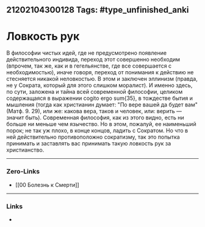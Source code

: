 21202104300128
Tags: #type_unfinished_anki
---
# Ловкость рук

В философии чистых идей, где не предусмотрено появление действительного индивида, переход этот совершенно необходим (впрочем, так же, как и в гегельянстве, где все совершается с необходимостью), иначе говоря, переход от понимания к действию не стесняется никакой неловкостью. В этом и заключен эллинизм (правда, не у Сократа, который для этого слишком моралист). И именно здесь, по сути, заложена и тайна всей современной философии, целиком содержащаяся в выражении cogito ergo sum{35}, в тождестве бытия и мышления (тогда как христианин думает: "По вере вашей да будет вам" (Матф. 9. 29), или же: какова вера, таков и человек, или: верить — значит быть). Современная философия, как из этого видно, есть ни больше ни меньше чем язычество. Но в этом, пожалуй, ее наименьший порок; не так уж плохо, в конце концов, ладить с Сократом. Но что в ней действительно противоположно сократизму, так это попытка принимать и заставлять вас принимать такую ловкость рук за христианство.

---
### Zero-Links
- [[00 Болезнь к Смерти]]
---
### Links
-